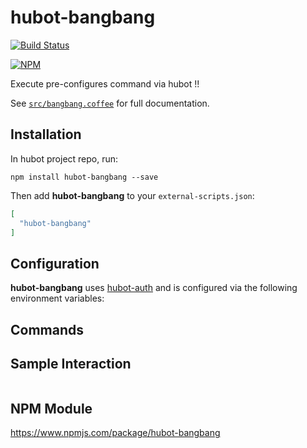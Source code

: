 # hubot-bangbang

[![Build Status](https://travis-ci.org/lukaspustina/hubot-bangbang.svg?branch=master)](https://travis-ci.org/lukaspustina/hubot-bangbang)

[![NPM](https://nodei.co/npm/hubot-bangbang.png)](https://nodei.co/npm/hubot-bangbang/)

Execute pre-configures command via hubot !!

See [`src/bangbang.coffee`](src/bangbang.coffee) for full documentation.

## Installation

In hubot project repo, run:

`npm install hubot-bangbang --save`

Then add **hubot-bangbang** to your `external-scripts.json`:

```json
[
  "hubot-bangbang"
]
```

## Configuration

**hubot-bangbang** uses [hubot-auth](https://github.com/hubot-scripts/hubot-auth) and is configured via the following environment variables:

## Commands

## Sample Interaction

```
```

## NPM Module

https://www.npmjs.com/package/hubot-bangbang

